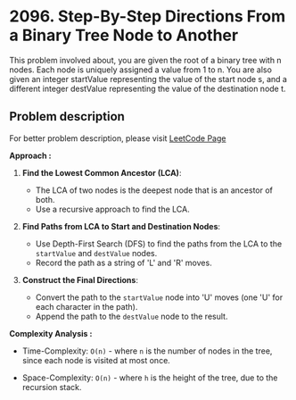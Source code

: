 # 2096. Step-By-Step Directions From a Binary Tree Node to Another

This problem involved about, you are given the root of a binary tree with n nodes. Each node is uniquely assigned a value from 1 to n. You are also given an integer startValue representing the value of the start node s, and a different integer destValue representing the value of the destination node t.

## Problem description

For better problem description, please visit [LeetCode Page](https://leetcode.com/problems/step-by-step-directions-from-a-binary-tree-node-to-another/description/)

**Approach :**<br/>

1. **Find the Lowest Common Ancestor (LCA)**:

    - The LCA of two nodes is the deepest node that is an ancestor of both.
    - Use a recursive approach to find the LCA.

2. **Find Paths from LCA to Start and Destination Nodes**:

    - Use Depth-First Search (DFS) to find the paths from the LCA to the `startValue` and `destValue` nodes.
    - Record the path as a string of 'L' and 'R' moves.

3. **Construct the Final Directions**:

    - Convert the path to the `startValue` node into 'U' moves (one 'U' for each character in the path).
    - Append the path to the `destValue` node to the result.

**Complexity Analysis :**<br/>

-   Time-Complexity: `O(n)` - where `n` is the number of nodes in the tree, since each node is visited at most once.

-   Space-Complexity: `O(n)` - where `h` is the height of the tree, due to the recursion stack.